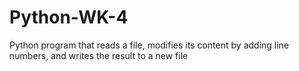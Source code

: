 # Python-WK-4
Python program that reads a file, modifies its content by adding line numbers, and writes the result to a new file
